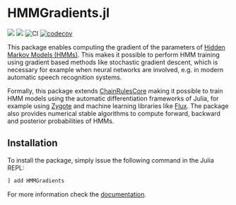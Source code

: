 # HMMGradients.jl

[![](https://img.shields.io/badge/docs-stable-blue.svg)](https://idiap.github.io/HMMGradients.jl/stable/)
[![](https://img.shields.io/badge/docs-dev-blue.svg)](https://idiap.github.io/HMMGradients.jl/dev/)
![CI](https://github.com/idiap/HMMGradients.jl/workflows/CI/badge.svg)
[![codecov](https://codecov.io/gh/idiap/HMMGradients.jl/branch/main/graph/badge.svg?token=012MD4OIZY)](https://codecov.io/gh/idiap/HMMGradients.jl)

This package enables computing the gradient of the parameters of [Hidden Markov Models (HMMs)](https://en.wikipedia.org/wiki/Hidden_Markov_model). 
This makes it possible to perform HMM training using gradient based methods like stochastic gradient descent, which is necessary for example when neural networks are involved, e.g. in modern automatic speech recognition systems.

Formally, this package extends [ChainRulesCore](https://github.com/JuliaDiff/ChainRulesCore.jl)
making it possible to train HMM models using the automatic differentiation frameworks of Julia,
for example using [Zygote](https://github.com/FluxML/Zygote.jl) and machine learning libraries like [Flux](https://github.com/FluxML/Flux.jl). 
The package also provides numerical stable algorithms to compute forward, backward and posterior probabilities of HMMs.

## Installation

To install the package, simply issue the following command in the Julia REPL:

```julia
] add HMMGradients
```

For more information check the [documentation](https://idiap.github.io/HMMGradients.jl/stable/).
